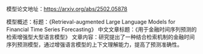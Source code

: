 模型论文地址：https://arxiv.org/abs/2502.05878

模型概述：标题：《Retrieval-augmented Large Language Models for Financial Time Series Forecasting》
中文文章标题：《用于金融时间序列预测的检索增强型大型语言模型》
文章内容：研究提出了一种结合检索机制的金融时间序列预测模型，通过增强语言模型的上下文理解能力，提高了预测准确性。
